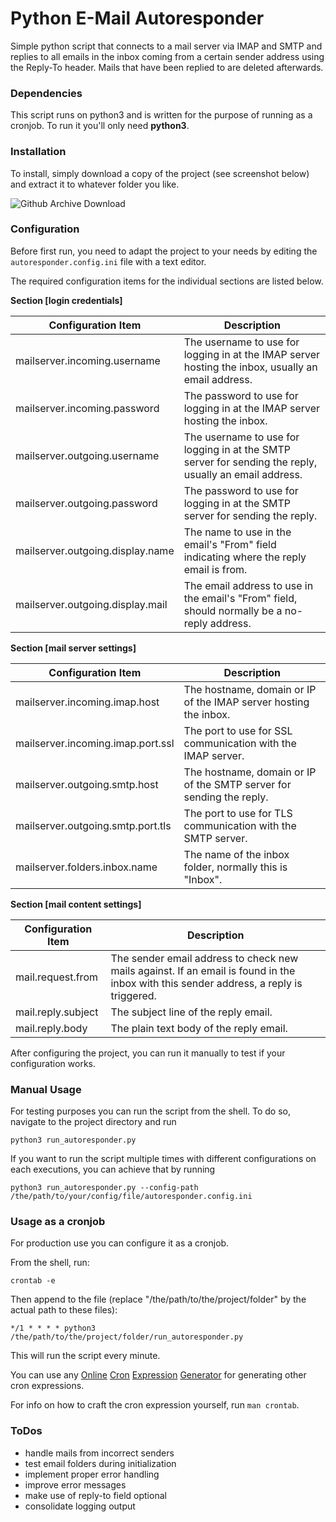 # Python E-Mail Autoresponder

Simple python script that connects to a mail server via IMAP and SMTP and replies to 
all emails in the inbox coming from a certain sender address using the Reply-To header.
Mails that have been replied to are deleted afterwards.

### Dependencies

This script runs on python3 and is written for the purpose of running as a cronjob.
To run it you'll only need  **python3**.

### Installation

To install, simply download a copy of the project (see screenshot below) and extract it to whatever folder you like.

![Github Archive Download](https://user-images.githubusercontent.com/6501308/33236233-4de2d6fe-d24d-11e7-9581-9a59d9615c12.PNG)

### Configuration 

Before first run, you need to adapt the project to your needs by editing the `autoresponder.config.ini` file with a text editor.

The required configuration items for the individual sections are listed below.

**Section [login credentials]**

| Configuration Item | Description |
| ------------------ | ----------- |
| mailserver.incoming.username     | The username to use for logging in at the IMAP server hosting the inbox, usually an email address. |
| mailserver.incoming.password     | The password to use for logging in at the IMAP server hosting the inbox. |
| mailserver.outgoing.username     | The username to use for logging in at the SMTP server for sending the reply, usually an email address. |
| mailserver.outgoing.password     | The password to use for logging in at the SMTP server for sending the reply. |
| mailserver.outgoing.display.name | The name to use in the email's "From" field indicating where the reply email is from. |
| mailserver.outgoing.display.mail | The email address to use in the email's "From" field, should normally be a no-reply address. |

**Section [mail server settings]**

| Configuration Item | Description  |
| ------------------ | ------------ |
| mailserver.incoming.imap.host     | The hostname, domain or IP of the IMAP server hosting the inbox. |
| mailserver.incoming.imap.port.ssl | The port to use for SSL communication with the IMAP server. |
| mailserver.outgoing.smtp.host     | The hostname, domain or IP of the SMTP server for sending the reply. |
| mailserver.outgoing.smtp.port.tls | The port to use for TLS communication with the SMTP server. |
| mailserver.folders.inbox.name     | The name of the inbox folder, normally this is "Inbox". |

**Section [mail content settings]**

| Configuration Item | Description |
| ------------------ | ----------- |
| mail.request.from  | The sender email address to check new mails against. If an email is found in the inbox with this sender address, a reply is triggered. |
| mail.reply.subject | The subject line of the reply email. |
| mail.reply.body    | The plain text body of the reply email. |

After configuring the project, you can run it manually to test if your configuration works.

### Manual Usage

For testing purposes you can run the script from the shell. To do so, navigate to the project directory and run 

    python3 run_autoresponder.py

If you want to run the script multiple times with different configurations on each executions, 
you can achieve that by running

    python3 run_autoresponder.py --config-path /the/path/to/your/config/file/autoresponder.config.ini

### Usage as a cronjob

For production use you can configure it as a cronjob.

From the shell, run:

	crontab -e

Then append to the file (replace "/the/path/to/the/project/folder" by the actual path to these files):

	*/1 * * * * python3 /the/path/to/the/project/folder/run_autoresponder.py

This will run the script every minute.

You can use any [Online](https://crontab-generator.org/) 
[Cron](https://www.freeformatter.com/cron-expression-generator-quartz.html) 
[Expression](http://www.cronmaker.com/) 
[Generator](http://cron.nmonitoring.com/cron-generator.html) for generating other cron expressions.

For info on how to craft the cron expression yourself, run `man crontab`.

### ToDos

* handle mails from incorrect senders
* test email folders during initialization
* implement proper error handling
* improve error messages
* make use of reply-to field optional
* consolidate logging output
